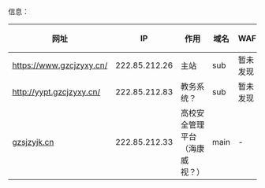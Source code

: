 信息：

| 网址                                               | IP            | 作用              | 域名   | WAF  | 中间件   |
| ------------------------------------------------ | ------------- | --------------- | ---- | ---- | ----- |
| https://www.gzcjzyxy.cn/                         | 222.85.212.26 | 主站              | sub  | 暂未发现 | IIS   |
| http://yypt.gzcjzyxy.cn/                         | 222.85.212.83 | 教务系统？           | sub  | 暂未发现 | nginx |
| [gzsjzyjk.cn](https://ipchaxun.com/gzsjzyjk.cn/) | 222.85.212.33 | 高校安全管理平台（海康威视？） | main | -    | -     |
